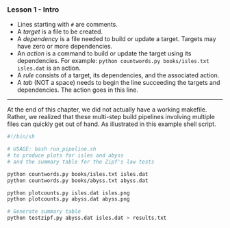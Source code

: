 ### Lesson 1 - Intro  
+ Lines starting with `#` are comments.
+ A *target* is a file to be created.
+ A *dependency* is a file needed to build or update a target. Targets may have
zero or more dependencies.
+ An *action* is a command to build or update the target using its dependencies.
For example: `python countwords.py books/isles.txt isles.dat` is an action.
+ A *rule* consists of a target, its dependencies, and the associated action.
+ A *tab* (NOT a space) needs to begin the line succeeding the targets and
dependencies. The action goes in this line.

_____

At the end of this chapter, we did not actually have a working makefile.
Rather, we realized that these multi-step build pipelines involving multiple
files can quickly get out of hand. As illustrated in this example shell script.

```bash
#!/bin/sh

# USAGE: bash run_pipeline.sh
# to produce plots for isles and abyss
# and the summary table for the Zipf's law tests

python countwords.py books/isles.txt isles.dat
python countwords.py books/abyss.txt abyss.dat

python plotcounts.py isles.dat isles.png
python plotcounts.py abyss.dat abyss.png

# Generate summary table
python testzipf.py abyss.dat isles.dat > results.txt
```
